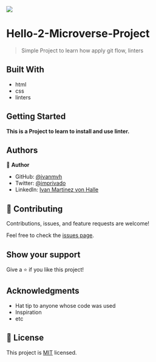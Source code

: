 ![](https://img.shields.io/badge/Microverse-blueviolet)

# Hello-2-Microverse-Project
> Simple Project to learn how apply git flow, linters

## Built With

- html
- css 
- linters

## Getting Started

**This is a Project to learn to install and use linter.**

## Authors

👤 **Author**

- GitHub: [@ivanmvh](https://github.com/ivanmvh)
- Twitter: [@imprivado](https://twitter.com/imprivado)
- LinkedIn: [Ivan Martinez von Halle](https://linkedin.com/in/ivanmartinezvonhalle)


## 🤝 Contributing

Contributions, issues, and feature requests are welcome!

Feel free to check the [issues page](../../issues/).

## Show your support

Give a ⭐️ if you like this project!

## Acknowledgments

- Hat tip to anyone whose code was used
- Inspiration
- etc

## 📝 License

This project is [MIT](./LICENSE) licensed.

